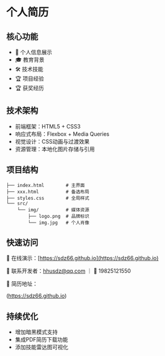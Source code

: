 # 个人简历

## 核心功能
- 👤 个人信息展示
- 🎓 教育背景
- 🛠️ 技术技能
- 🏆 项目经验
- 🏆 获奖经历

## 技术架构
- 前端框架：HTML5 + CSS3
- 响应式布局：Flexbox + Media Queries
- 视觉设计：CSS动画与过渡效果
- 资源管理：本地化图片存储与引用

## 项目结构
```
├── index.html        # 主界面
├── xxx.html          # 备选布局
├── styles.css        # 全局样式
└── src/
    └── img/          # 媒体资源
        ├── logo.png  # 品牌标识
        └── img.jpg   # 个人肖像
```

## 快速访问
🚀 在线演示：[https://sdz66.github.io](https://sdz66.github.io)

📧 联系开发者：hhusdz@qq.com ｜ 📱 19825121550

🔧 简历地址：

(https://sdz66.github.io)

## 持续优化
- 增加暗黑模式支持
- 集成PDF简历下载功能
- 添加技能雷达图可视化
